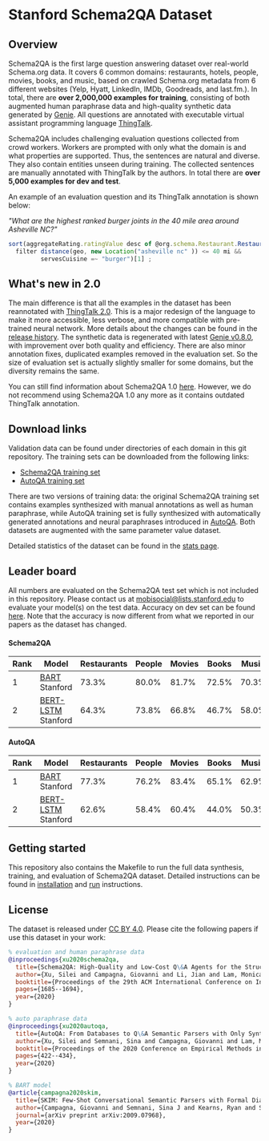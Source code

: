 # Stanford Schema2QA Dataset

## Overview
Schema2QA is the first large question answering dataset over real-world Schema.org data. 
It covers 6 common domains: restaurants, hotels, people, movies, books, and music, 
based on crawled Schema.org metadata from 6 different websites (Yelp, Hyatt, LinkedIn, IMDb, Goodreads, and last.fm.).
In total, there are __over 2,000,000 examples for training__, consisting of both augmented
human paraphrase data and high-quality synthetic data generated by 
[Genie](https://github.com/stanford-oval/genie-toolkit).
All questions are annotated with executable virtual assistant programming language
[ThingTalk](https://wiki.almond.stanford.edu/en/thingtalk). 

Schema2QA includes challenging evaluation questions collected from crowd workers.
Workers are prompted with only what the domain is and what properties are supported. 
Thus, the sentences are natural and diverse. They also contain entities unseen during training. 
The collected sentences are manually annotated with ThingTalk by the authors. 
In total there are __over 5,000 examples for dev and test__. 

An example of an evaluation question and its ThingTalk annotation is shown below:

_"What are the highest ranked burger joints in the 40 mile area around Asheville NC?"_
```js
sort(aggregateRating.ratingValue desc of @org.schema.Restaurant.Restaurant() 
  filter distance(geo, new Location("asheville nc" )) <= 40 mi && 
         servesCuisine =~ "burger")[1] ;
```

## What's new in 2.0
The main difference is that all the examples in the dataset has been reannotated 
with [ThingTalk 2.0](https://github.com/stanford-oval/thingtalk/tree/v2.0.0). 
This is a major redesign of the language to make it more accessible,
less verbose, and more compatible with pre-trained neural network. 
More details about the changes can be found in the [release history](https://github.com/stanford-oval/thingtalk/blob/master/HISTORY.md).
The synthetic data is regenerated with latest [Genie v0.8.0](https://github.com/stanford-oval/genie-toolkit/tree/v0.8.0), 
with improvement over both quality and efficiency. 
There are also minor annotation fixes, duplicated examples removed in the evaluation set. 
So the size of evaluation set is actually slightly smaller for some domains, 
but the diversity remains the same. 

You can still find information about Schema2QA 1.0 [here](./doc/1.0.md).
However, we do not recommend using Schema2QA 1.0 any more as it contains outdated ThingTalk 
annotation. 

## Download links
Validation data can be found under directories of each domain in this git repository.
The training sets can be downloaded from the following links:
- [Schema2QA training set](https://almond-static.stanford.edu/research/schema2qa2.0/autoqa.tar.xz)
- [AutoQA training set](https://almond-static.stanford.edu/research/schema2qa2.0/schema2qa.tar.xz)

There are two versions of training data:
the original Schema2QA training set contains examples synthesized with manual annotations as well as 
human paraphrase, while AutoQA training set is fully synthesized with automatically generated 
annotations and neural paraphrases introduced in [AutoQA](https://almond-static.stanford.edu/papers/autoqa-emnlp2020.pdf). 
Both datasets are augmented with the same parameter value dataset. 

Detailed statistics of the dataset can be found in the [stats page](doc/stats.md).

## Leader board 
All numbers are evaluated on the Schema2QA test set which is not included in this repository. 
Please contact us at mobisocial@lists.stanford.edu to evaluate your model(s) on the test data.
Accuracy on dev set can be found [here](doc/dev.md).
Note that the accuracy is now different from what we reported in our papers as the dataset has changed. 
#### Schema2QA

Rank | Model                                                                           | Restaurants | People | Movies | Books | Music | Hotels | Average |
---- | --------------------------------------------------------------------------------| ----------- | ------ | ------ | ----- | ----- | ------ | ------- |
1    | [BART](https://arxiv.org/pdf/2009.07968.pdf) <br /> Stanford                    | 73.3%       | 80.0%  | 81.7%  | 72.5% | 70.3% | 69.5%  | 74.5%   |
2    | [BERT-LSTM](https://dl.acm.org/doi/abs/10.1145/3340531.3411974) <br /> Stanford | 64.3%       | 73.8%  | 66.8%  | 46.7% | 58.0% | 55.9%  | 60.9%   |

#### AutoQA

Rank | Model                                                                           | Restaurants | People | Movies | Books | Music | Hotels | Average |
---- | --------------------------------------------------------------------------------| ----------- | ------ | ------ | ----- | ----- | ------ | ------- |
1    | [BART](https://arxiv.org/pdf/2009.07968.pdf) <br /> Stanford                    | 77.3%       | 76.2%  | 83.4%  | 65.1% | 62.9% | 72.2%  | 72.9%   |
2    | [BERT-LSTM](https://dl.acm.org/doi/abs/10.1145/3340531.3411974) <br /> Stanford | 62.6%       | 58.4%  | 60.4%  | 44.0% | 50.3% | 60.4%  | 56.0%   |


 
## Getting started
This repository also contains the Makefile to run the full data synthesis, training, 
and evaluation of Schema2QA dataset. 
Detailed instructions can be found in [installation](./doc/install.md) and [run](./doc/run.md) instructions.

## License
The dataset is released under [CC BY 4.0](https://creativecommons.org/licenses/by/4.0/).
Please cite the following papers if use this dataset in your work:
```bib
% evaluation and human paraphrase data
@inproceedings{xu2020schema2qa,
  title={Schema2QA: High-Quality and Low-Cost Q\&A Agents for the Structured Web},
  author={Xu, Silei and Campagna, Giovanni and Li, Jian and Lam, Monica S},
  booktitle={Proceedings of the 29th ACM International Conference on Information \& Knowledge Management},
  pages={1685--1694},
  year={2020}
}

% auto paraphrase data
@inproceedings{xu2020autoqa,
  title={AutoQA: From Databases to Q\&A Semantic Parsers with Only Synthetic Training Data},
  author={Xu, Silei and Semnani, Sina and Campagna, Giovanni and Lam, Monica},
  booktitle={Proceedings of the 2020 Conference on Empirical Methods in Natural Language Processing (EMNLP)},
  pages={422--434},
  year={2020}
}

% BART model
@article{campagna2020skim,
  title={SKIM: Few-Shot Conversational Semantic Parsers with Formal Dialogue Contexts},
  author={Campagna, Giovanni and Semnani, Sina J and Kearns, Ryan and Sato, Lucas Jun Koba and Xu, Silei and Lam, Monica S},
  journal={arXiv preprint arXiv:2009.07968},
  year={2020}
}
```
